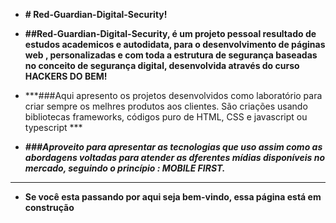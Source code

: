 

* **# Red-Guardian-Digital-Security!**
*  **##Red-Guardian-Digital-Security, é um projeto pessoal resultado de estudos academicos e autodidata, para o desenvolvimento de páginas web , personalizadas e com toda a estrutura de segurança baseadas no conceito de segurança digital, desenvolvida através do curso HACKERS DO BEM!**
  
* ***###Aqui apresento os projetos desenvolvidos como laboratório para criar sempre os melhres produtos aos clientes. São criações usando bibliotecas frameworks, códigos puro de HTML, CSS e javascript ou typescript ***
* ***###Aproveito para apresentar as tecnologias que uso assim como as abordagens voltadas para atender as dferentes mídias disponíveis no mercado, seguindo o princípio : MOBILE FIRST.***
* **
          
* **Se você esta passando por aqui seja bem-vindo, essa página está em construção**


